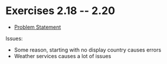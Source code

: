 # Exercises 2.18 -- 2.20

- [Problem Statement](https://fullstackopen.com/en/part2/adding_styles_to_react_app#exercises-2-18-2-20)


Issues:

- Some reason, starting with no display country causes errors
- Weather services causes a lot of issues
